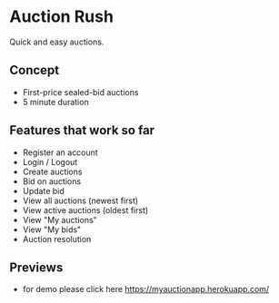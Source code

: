 # Auction Rush
Quick and easy auctions.

## Concept
+ First-price sealed-bid auctions
+ 5 minute duration

## Features that work so far
+ Register an account
+ Login / Logout
+ Create auctions
+ Bid on auctions
+ Update bid
+ View all auctions (newest first)
+ View active auctions (oldest first)
+ View "My auctions"
+ View "My bids"
+ Auction resolution

## Previews
+ for demo please click here https://myauctionapp.herokuapp.com/ 
